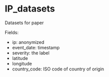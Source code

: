 # IP_datasets
Datasets for paper <information pending>

Fields:
- ip: anonymized
- event_date: timestamp
- severity: the label
- latitude
- longitude
- country_code: ISO code of country of origin
